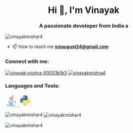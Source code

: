 <h1 align="center">Hi 👋, I'm Vinayak</h1>
<h3 align="center">A passionate developer from India a</h3>

<p align="left"> <img src="https://komarev.com/ghpvc/?username=vinayakmishar4&label=Profile%20views&color=0e75b6&style=flat" alt="vinayakmishar4" /> </p>

- 📫 How to reach me **vmaugust24@gmail.com**

<h3 align="left">Connect with me:</h3>
<p align="left">
<a href="https://linkedin.com/in/vinayak-mishra-93003b1b3" target="blank"><img align="center" src="https://raw.githubusercontent.com/rahuldkjain/github-profile-readme-generator/master/src/images/icons/Social/linked-in-alt.svg" alt="vinayak-mishra-93003b1b3" height="30" width="40" /></a>
<a href="https://instagram.com/vinayakmishra4" target="blank"><img align="center" src="https://raw.githubusercontent.com/rahuldkjain/github-profile-readme-generator/master/src/images/icons/Social/instagram.svg" alt="vinayakmishra4" height="30" width="40" /></a>
</p>

<h3 align="left">Languages and Tools:</h3>
<p align="left"> <a href="https://www.java.com" target="_blank" rel="noreferrer"> <img src="https://raw.githubusercontent.com/devicons/devicon/master/icons/java/java-original.svg" alt="java" width="40" height="40"/> </a> <a href="https://www.python.org" target="_blank" rel="noreferrer"> <img src="https://raw.githubusercontent.com/devicons/devicon/master/icons/python/python-original.svg" alt="python" width="40" height="40"/> </a> </p>

<p><img align="left" src="https://github-readme-stats.vercel.app/api/top-langs?username=vinayakmishar4&show_icons=true&locale=en&layout=compact" alt="vinayakmishar4" /></p>

<p>&nbsp;<img align="center" src="https://github-readme-stats.vercel.app/api?username=vinayakmishar4&show_icons=true&locale=en" alt="vinayakmishar4" /></p>

<p><img align="center" src="https://github-readme-streak-stats.herokuapp.com/?user=vinayakmishar4&" alt="vinayakmishar4" /></p>
